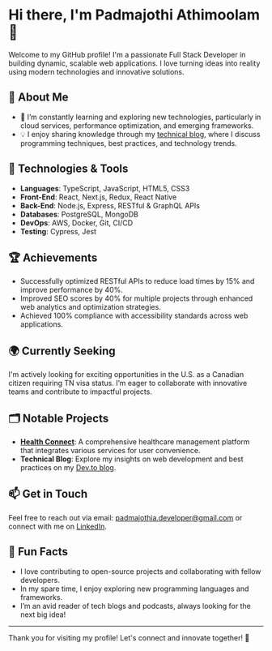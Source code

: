 # Hi there, I'm Padmajothi Athimoolam 👋

Welcome to my GitHub profile! I'm a passionate Full Stack Developer in building dynamic, scalable web applications. I love turning ideas into reality using modern technologies and innovative solutions.

## 🚀 About Me

- 🌱 I’m constantly learning and exploring new technologies, particularly in cloud services, performance optimization, and emerging frameworks.
- 💡 I enjoy sharing knowledge through my [technical blog](https://dev.to/padmajothi_athimoolam_23d), where I discuss programming techniques, best practices, and technology trends.

## 🔧 Technologies & Tools

- **Languages**: TypeScript, JavaScript, HTML5, CSS3
- **Front-End**: React, Next.js, Redux, React Native
- **Back-End**: Node.js, Express, RESTful & GraphQL APIs
- **Databases**: PostgreSQL, MongoDB
- **DevOps**: AWS, Docker, Git, CI/CD
- **Testing**: Cypress, Jest

## 🏆 Achievements

- Successfully optimized RESTful APIs to reduce load times by 15% and improve performance by 40%.
- Improved SEO scores by 40% for multiple projects through enhanced web analytics and optimization strategies.
- Achieved 100% compliance with accessibility standards across web applications.

## 🌍 Currently Seeking

I'm actively looking for exciting opportunities in the U.S. as a Canadian citizen requiring TN visa status. I’m eager to collaborate with innovative teams and contribute to impactful projects.

## 🗂️ Notable Projects

- **[Health Connect](https://health-connect--rho.vercel.app/)**: A comprehensive healthcare management platform that integrates various services for user convenience.
- **Technical Blog**: Explore my insights on web development and best practices on my [Dev.to blog](https://dev.to/padmajothi_athimoolam_23d).

## 📫 Get in Touch

Feel free to reach out via email: [padmajothia.developer@gmail.com](mailto:padmajothia.developer@gmail.com) or connect with me on [LinkedIn](your-linkedin-url).

## 🌟 Fun Facts

- I love contributing to open-source projects and collaborating with fellow developers.
- In my spare time, I enjoy exploring new programming languages and frameworks.
- I’m an avid reader of tech blogs and podcasts, always looking for the next big idea!

---

Thank you for visiting my profile! Let's connect and innovate together! 🌟
